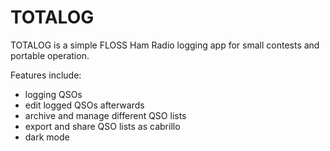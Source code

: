 # TOTALOG
TOTALOG is a simple FLOSS Ham Radio logging app for small contests and portable operation. 

Features include:
* logging QSOs
* edit logged QSOs afterwards
* archive and manage different QSO lists
* export and share QSO lists as cabrillo
* dark mode
